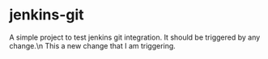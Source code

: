 # jenkins-git

A simple project to test jenkins git integration.
It should be triggered by any change.\n
This a new change that I am triggering.
